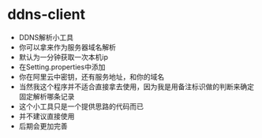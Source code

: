# ddns-client
- DDNS解析小工具
- 你可以拿来作为服务器域名解析
- 默认为一分钟获取一次本机ip
- 在Setting.properties中添加
- 你在阿里云中密钥，还有服务地址，和你的域名
- 当然我这个程序并不适合直接拿去使用，因为我是用备注标识做的判断来确定固定解析哪条记录
- 这个小工具只是一个提供思路的代码而已
- 并不建议直接使用
- 后期会更加完善
